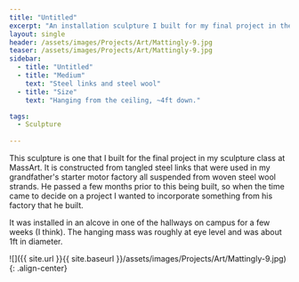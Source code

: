 ```yaml
---
title: "Untitled"
excerpt: "An installation sculpture I built for my final project in the sculpture class at MassArt"
layout: single
header: /assets/images/Projects/Art/Mattingly-9.jpg
teaser: /assets/images/Projects/Art/Mattingly-9.jpg
sidebar:
  - title: "Untitled"
  - title: "Medium"
    text: "Steel links and steel wool"
  - title: "Size"
    text: "Hanging from the ceiling, ~4ft down."

tags:
  - Sculpture
  
---
```


This sculpture is one that I built for the final project in my sculpture class at MassArt. It is constructed from tangled steel links that were used in my grandfather's starter motor factory all suspended from woven steel wool strands. He passed a few months prior to this being built, so when the time came to decide on a project I wanted to incorporate something from his factory that he built. 

It was installed in an alcove in one of the hallways on campus for a few weeks (I think). The hanging mass was roughly at eye level and was about 1ft in diameter.

![]({{ site.url }}{{ site.baseurl }}/assets/images/Projects/Art/Mattingly-9.jpg){: .align-center}



